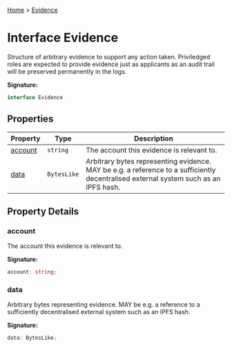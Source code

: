 [Home](../index.md) &gt; [Evidence](./evidence.md)

# Interface Evidence

Structure of arbitrary evidence to support any action taken. Priviledged roles are expected to provide evidence just as applicants as an audit trail will be preserved permanently in the logs.

<b>Signature:</b>

```typescript
interface Evidence 
```

## Properties

|  Property | Type | Description |
|  --- | --- | --- |
|  [account](./evidence.md#account-property) | `string` | The account this evidence is relevant to. |
|  [data](./evidence.md#data-property) | `BytesLike` | Arbitrary bytes representing evidence. MAY be e.g. a reference to a sufficiently decentralised external system such as an IPFS hash. |

## Property Details

<a id="account-property"></a>

### account

The account this evidence is relevant to.

<b>Signature:</b>

```typescript
account: string;
```

<a id="data-property"></a>

### data

Arbitrary bytes representing evidence. MAY be e.g. a reference to a sufficiently decentralised external system such as an IPFS hash.

<b>Signature:</b>

```typescript
data: BytesLike;
```
